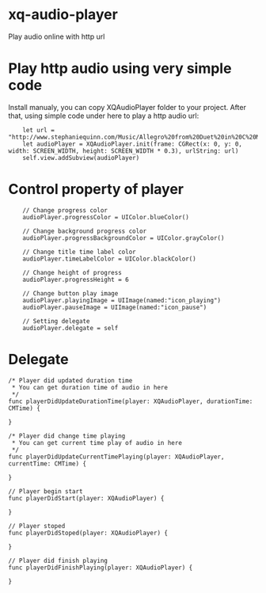 # xq-audio-player
Play audio online with http url
# Play http audio using very simple code
Install manualy, you can copy XQAudioPlayer folder to your project. After that, using simple code under here to play a http audio url:
        
        let url = "http://www.stephaniequinn.com/Music/Allegro%20from%20Duet%20in%20C%20Major.mp3"
        let audioPlayer = XQAudioPlayer.init(frame: CGRect(x: 0, y: 0, width: SCREEN_WIDTH, height: SCREEN_WIDTH * 0.3), urlString: url)
        self.view.addSubview(audioPlayer)
# Control property of player
        // Change progress color
        audioPlayer.progressColor = UIColor.blueColor()
        
        // Change background progress color
        audioPlayer.progressBackgroundColor = UIColor.grayColor()
        
        // Change title time label color
        audioPlayer.timeLabelColor = UIColor.blackColor()
        
        // Change height of progress
        audioPlayer.progressHeight = 6
        
        // Change button play image
        audioPlayer.playingImage = UIImage(named:"icon_playing")
        audioPlayer.pauseImage = UIImage(named:"icon_pause")
        
        // Setting delegate
        audioPlayer.delegate = self
# Delegate

    /* Player did updated duration time
     * You can get duration time of audio in here
     */
    func playerDidUpdateDurationTime(player: XQAudioPlayer, durationTime: CMTime) {
        
    }
    
    /* Player did change time playing
     * You can get current time play of audio in here
     */
    func playerDidUpdateCurrentTimePlaying(player: XQAudioPlayer, currentTime: CMTime) {
        
    }
    
    // Player begin start
    func playerDidStart(player: XQAudioPlayer) {
        
    }
    
    // Player stoped
    func playerDidStoped(player: XQAudioPlayer) {
        
    }
    
    // Player did finish playing
    func playerDidFinishPlaying(player: XQAudioPlayer) {
        
    }

        
